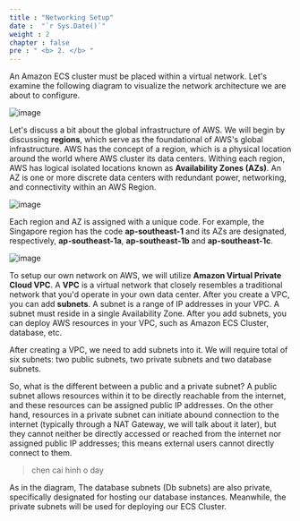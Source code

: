 ```yaml
---
title : "Networking Setup"
date :  "`r Sys.Date()`" 
weight : 2
chapter : false
pre : " <b> 2. </b> "
---
```


An Amazon ECS cluster must be placed within a virtual network. Let's examine the following diagram to visualize the network architecture we are about to configure.

![image](/images/2/1.svg)

Let's discuss a bit about the global infrastructure of AWS. We will begin by discussing **regions**, which serve as the foundational of AWS's global infrastructure. AWS has the concept of a region, which is a physical location around the world where AWS cluster its data centers. Withing each region, AWS has logical isolated locations known as **Availability Zones (AZs)**. An AZ is one or more discrete data centers with redundant power, networking, and connectivity within an AWS Region.

![image](/images/2/2.svg)

Each region and AZ is assigned with a unique code. For example, the Singapore region has the code **ap-southeast-1** and its AZs are designated, respectively, **ap-southeast-1a**, **ap-southeast-1b** and **ap-southeast-1c**.

![image](/images/2/3.svg)

To setup our own network on AWS, we will utilize **Amazon Virtual Private Cloud VPC**. A **VPC** is a virtual network that closely resembles a traditional network that you'd operate in your own data center. After you create a VPC, you can add **subnets**. A subnet is a range of IP addresses in your VPC. A subnet must reside in a single Availability Zone. After you add subnets, you can deploy AWS resources in your VPC, such as Amazon ECS Cluster, database, etc. 

After creating a VPC, we need to add subnets into it. We will require total of six subnets: two public subnets, two private subnets and two database subnets. 

So, what is the different between a public and a private subnet? A public subnet allows resources within it to be directly reachable from the internet, and these resources can be assigned public IP addresses. On the other hand, resources in a private subnet can initiate abound connection to the internet (typically through a NAT Gateway, we will talk about it later), but they cannot neither be directly accessed or reached from the internet nor assigned public IP addresses; this means external users cannot directly connect to them.

> chen cai hinh o day

As in the diagram, The database subnets (Db subnets) are also private, specifically designated for hosting our database instances. Meanwhile, the private subnets will be used for deploying our ECS Cluster.